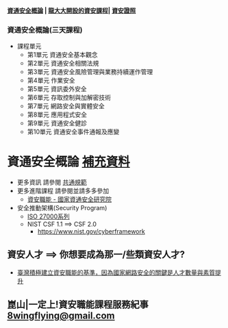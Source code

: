 #### [資通安全概論](./content.md) | [龍大大開設的資安課程](./資安課程.md)| [資安證照](./證照)

### 資通安全概論(三天課程)
- 課程單元
  - 第1單元 資通安全基本觀念
  - 第2單元 資通安全相關法規
  - 第3單元 資通安全風險管理與業務持續運作管理
  - 第4單元 作業安全
  - 第5單元 資訊委外安全
  - 第6單元 存取控制與加解密技術
  - 第7單元 網路安全與實體安全
  - 第8單元 應用程式安全
  - 第9單元 資通安全健診
  - 第10單元 資通安全事件通報及應變

# 資通安全概論 [補充資料](./supplement)
- 更多資訊 請參閱 [共通規範](https://www.nics.nat.gov.tw/cybersecurity_resources/reference_guide/Common_Standards/)
- 更多進階課程 請參閱並請多多參加
  - [資安職能 - 國家資通安全研究院](https://ctts.nics.nat.gov.tw/about/Training)
- 安全推動架構(Security Program)
  - [ISO 27000系列](https://zh.wikipedia.org/zh-tw/ISO/IEC_27000%E7%B3%BB%E5%88%97)
  - NIST CSF 1.1 ==> CSF 2.0  
    - https://www.nist.gov/cyberframework

## 資安人才 ==> 你想要成為那一/些類資安人才?
- [臺灣積極建立資安職能的基準，因為國家網路安全的關鍵是人才數量與素質提升](https://www.ithome.com.tw/news/156757)


## 崑山|一定上!資安職能課程服務紀事 8wingflying@gmail.com


